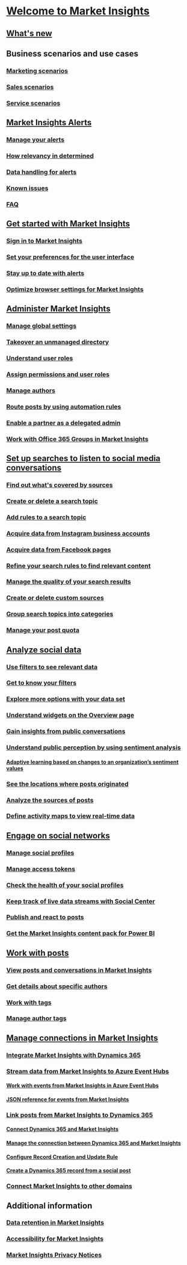 # [Welcome to Market Insights](overview.md)
## [What's new](release-notes.md)
## Business scenarios and use cases
### [Marketing scenarios](overview-marketing-scenario.md)
### [Sales scenarios](overview-sales-scenario.md)
### [Service scenarios](overview-service-scenario.md)
## [Market Insights Alerts](alerts-overview.md)
### [Manage your alerts](alerts-management.md)
### [How relevancy in determined](alerts-data-science.md)
### [Data handling for alerts](alerts-data-handling.md)
### [Known issues](known-issues.md)
### [FAQ](faq.md)
## [Get started with Market Insights](get-started.md)
### [Sign in to Market Insights](sign-in.md)
### [Set your preferences for the user interface](user-preferences.md)
### [Stay up to date with alerts](email-alerts.md)
### [Optimize browser settings for Market Insights](system-browser-settings.md)
## [Administer Market Insights](settings-administration.md)
### [Manage global settings](manage-global-settings.md)
### [Takeover an unmanaged directory](admin-takeover.md)
### [Understand user roles](user-roles.md)
### [Assign permissions and user roles](assign-user-roles.md)
### [Manage authors](manage-authors.md)
### [Route posts by using automation rules](automation-rules.md)
### [Enable a partner as a delegated admin](delegated-admin.md)
### [Work with Office 365 Groups in Market Insights](office-365-groups.md)
## [Set up searches to listen to social media conversations](set-up-searches.md)
### [Find out what's covered by sources](sources-coverage.md)
### [Create or delete a search topic](create-delete-search-topic.md)
### [Add rules to a search topic](add-rules-search-topic.md)
### [Acquire data from Instagram business accounts](instagram-data-acquisition.md)
### [Acquire data from Facebook pages](facebook-pages-data-acquisition.md)
### [Refine your search rules to find relevant content](refine-search-rules.md)
### [Manage the quality of your search results](search-results-quality.md)
### [Create or delete custom sources](custom-sources.md)
### [Group search topics into categories](search-topic-categories.md)
### [Manage your post quota](manage-post-quota.md)
## [Analyze social data](analyze-social-data-using-widgets.md)
### [Use filters to see relevant data](use-filters.md)
### [Get to know your filters](understand-filters.md)
### [Explore more options with your data set](more-options-with-data-set.md)
### [Understand widgets on the Overview page](analytics-overview.md)
### [Gain insights from public conversations](analytics-conversations.md)
### [Understand public perception by using sentiment analysis](analytics-sentiment.md)
#### [Adaptive learning based on changes to an organization’s sentiment values](adaptive-learning.md)
### [See the locations where posts originated](analytics-location.md)
### [Analyze the sources of posts](analytics-sources.md)
### [Define activity maps to view real-time data](activity-maps.md)
## [Engage on social networks](engage-on-social-networks.md)
### [Manage social profiles](manage-social-profiles.md)
### [Manage access tokens](manage-access-tokens.md)
### [Check the health of your social profiles](social-profiles-health-state.md)
### [Keep track of live data streams with Social Center](social-center.md)
### [Publish and react to posts](publish-react-posts.md)
### [Get the Market Insights content pack for Power BI](get-content-pack-for-power-bi.md)
## [Work with posts](work-with-posts.md)
### [View posts and conversations in Market Insights](posts-conversations.md)
### [Get details about specific authors](author-details.md)
### [Work with tags](tags.md)
### [Manage author tags](author-tags.md)
## [Manage connections in Market Insights](manage-connections.md)
### [Integrate Market Insights with Dynamics 365](integrate-widgets-dynamics-365.md)
### [Stream data from Market Insights to Azure Event Hubs](stream-data-to-event-hubs.md)
#### [Work with events from Market Insights in Azure Event Hubs](work-with-event-hubs.md)
#### [JSON reference for events from Market Insights](event-hubs-json-reference.md)
### [Link posts from Market Insights to Dynamics 365](link-posts-to-dynamics-365.md)
#### [Connect Dynamics 365 and Market Insights](connect-dynamics-365-record-creation.md)
#### [Manage the connection between Dynamics 365 and Market Insights](manage-connection-dynamics-365-record-creation.md)
#### [Configure Record Creation and Update Rule](configure-automatic-record-creation.md)
#### [Create a Dynamics 365 record from a social post](create-dynamics-365-record-from-social-post.md)
### [Connect Market Insights to other domains](connect-other-domains.md)
## Additional information
### [Data retention in Market Insights](data-retention.md)
### [Accessibility for Market Insights](accessibility.md)
### [Market Insights Privacy Notices](privacy-notices.md)

